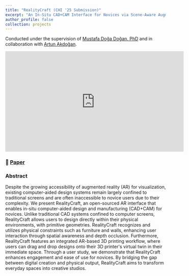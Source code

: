```yaml
---
title: "RealityCraft (CHI '25 Submission)"
excerpt: "An In-Situ CAD+CAM Interface for Novices via Scene-Aware Augmented Reality<br/><img src='/images/Rotoscoping.png' style='width:500px;'>"
author_profile: false
collection: projects
---
```

Conducted under the supervision of [Mustafa Doğa Doğan, PhD](https://www.dogadogan.com/) and in collaboration with [Artun Akdoğan](https://www.linkedin.com/in/artun-akdogan/).

<iframe width="560" height="315" src="https://youtu.be/tpf_s0ysZzo?si=QKjY7M2fc5UpqVxb" frameborder="0" allowfullscreen></iframe>

### 📄 [Paper](https://arxiv.org/pdf/2410.06113)

### Abstract

Despite the growing accessibility of augmented reality (AR) for visualization, existing computer-aided design systems remain largely confined to traditional screens and are often inaccessible to novice users due to their complexity. We present RealityCraft, an open-sourced AR interface that enables in-situ computer-aided design and manufacturing (CAD+CAM) for novices. Unlike traditional CAD systems confined to computer screens, RealityCraft allows users to design directly within their physical environments, with primitive geometries. RealityCraft recognizes and utilizes physical constraints such as furniture and walls, enhancing user interaction through spatial awareness and depth occlusion. Furthermore, RealityCraft features an integrated AR-based 3D printing workflow, where users can drag and drop designs onto their 3D printer's virtual twin in their immediate space. Through a user study, we demonstrate that RealityCraft enhances engagement and ease of use for novices. By bridging the gap between digital creation and physical output, RealityCraft aims to transform everyday spaces into creative studios.
